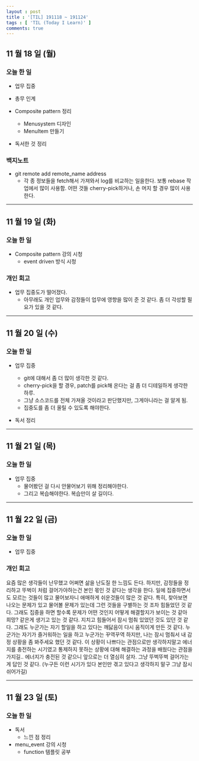 ```yaml
---
layout : post
title : '[TIL] 191118 ~ 191124'
tags : [ 'TIL (Today I Learn)' ]
comments: true
---
```


## 11 월 18 일 (월)
### 오늘 한 일
- 업무 집중
- 총무 인계
- Composite pattern 정리
  - Menusystem 디자인
  - MenuItem 만들기

- 독서한 것 정리

### 백지노트
- git remote add remote\_name address
  - 각 종 정보들을 fetch해서 가져와서 log를 비교하는 일을한다. 보통 rebase 작업에서 많이 사용함. 어떤 것들 cherry-pick하거나, 손 머지 할 경우 많이 사용한다.

---

## 11 월 19 일 (화)
### 오늘 한 일
- Composite pattern 강의 시청
  - event driven 방식 시청

### 개인 회고
- 업무 집중도가 떨어졌다.
  - 아무래도 개인 업무와 감정들이 업무에 영향을 많이 준 것 같다. 좀 더 각성할 필요가 있을 것 같다.

---

## 11 월 20 일 (수)
### 오늘 한 일
- 업무 집중
  - git에 대해서 좀 더 많이 생각한 것 같다.
  - cherry-pick을 할 경우, patch를 pick해 온다는 걸 좀 더 디테일하게 생각한 하루.
  - 그냥 소스코드를 전체 가져올 것이라고 판단했지만, 그게아니라는 걸 알게 됨.
  - 집중도를 좀 더 올릴 수 있도록 해야한다.

- 독서 정리

---

## 11 월 21 일 (목)
### 오늘 한 일
- 업무 집중
  - 물어봤던 걸 다시 안물어보기 위해 정리해야한다.
  - 그리고 복습해야한다. 복습만이 살 길이다.

---

## 11 월 22 일 (금)
### 오늘 한 일
- 업무 집중

### 개인 회고
 요즘 많은 생각들이 난무했고 어쩌면 삶을 난도질 한 느낌도 든다. 하지만, 감정들을 정리하고 뚜벅이 처럼 걸어가야하는건 본인 몫인 것 같다는 생각을 한다. 일에 집중하면서도 모르는 것들이 많고 물어보자니 애매하게 쉬운것들이 많은 것 같다. 특히, 찾아보면 나오는 문제가 있고 물어볼 문제가 있는데 그런 것들을 구별하는 것 조차 힘들었던 것 같다. 그래도 집중을 하면 할수록 문제가 어떤 것인지 어떻게 해결할지가 보이는 것 같아 희망? 같은게 생기고 있는 것 같다. 지치고 힘들어서 잠시 멈춰 있었던 것도 있던 것 같다. 그래도 누군가는 자기 할일을 하고 있다는 깨닳음이 다시 움직이게 만든 것 같다. 누군가는 자기가 즐거워하는 일을 하고 누군가는 꾸역꾸역 하지만, 나는 잠시 멈춰서 내 감정 상황을 좀 봐주세요 했던 것 같다. 이 상황이 나쁘다는 관점으로만 생각하지말고 에너지를 충전하는 시기였고 통제하지 못하는 상황에 대해 해결하는 과정을 배웠다는 관점을 가지길.. 에너지가 충전된 것 같으니 앞으로는 더 열심히 살자. 그냥 뚜벅뚜벅 걸어가는게 답인 것 같다. (누구든 이런 시기가 있다 본인만 겪고 있다고 생각하지 말구 그냥 잠시 쉬어가길)

---

## 11 월 23 일 (토)
### 오늘 한 일
- 독서
  - 느낀 점 정리
- menu_event 강의 시청
  - function 템플릿 공부

